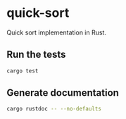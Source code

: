 # quick-sort

Quick sort implementation in Rust.

## Run the tests

```sh
cargo test
```

## Generate documentation

```bash
cargo rustdoc -- --no-defaults
```
